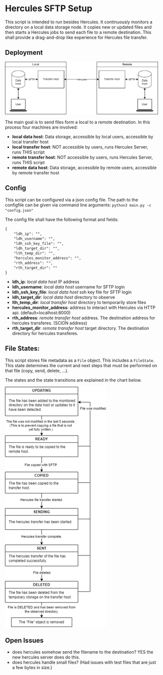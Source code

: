 # Hercules SFTP Setup
This script is intended to run besides Hercules. It continuously monitors a directory on a local data storage node. It copies new or updated files and then starts a Hercules jobs to send each file to a remote destination. This shall provide a drag-and-drop like experience for Hercules file transfer.

## Deployment
![Image](docs/deployment.drawio.png "Deployment")

The main goal is to send files form a local to a remote destination. In this process four machines are involved:

- **local data host**: Data storage, accessible by local users, accessible by local transfer host
- **local transfer host**: NOT accessible by users, runs Hercules Server, runs THIS script
- **remote transfer host**: NOT accessible by users, runs Hercules Server, runs THIS script
- **remote data host**: Data storage, accessible by remote users, accessible by remote transfer host

## Config
This script can be configured via a json config file. The path to the configfile can be given via command line arguments: `python3 main.py -c "config.json"`

The config file shall have the following format and fields:
```
{
    "ldh_ip": "", 
    "ldh_username": "",
    "ldh_ssh_key_file": "",
    "ldh_target_dir": "",
    "lth_temp_dir": "",
    "hercules_monitor_address": "",
    "rth_address": "",
    "rth_target_dir": ""
}
```

- **ldh_ip**: _local data host_ IP address
- **ldh_username**: _local data host_ username for SFTP login
- **ldh_ssh_key_file**: _local data host_ ssh key file for SFTP login
- **ldh_target_dir**: _local data host_ directory to observe
- **lth_temp_dir**: _local transfer host_ directory to temporarily store files
- **hercules_monitor_address**: address to interact with Hercules via HTTP api. (default=localhost:8000)
- **rth_address**: _remote transfer host_ address. The destination address for hercules transferes. (SCION address)
- **rth_target_dir**: _remote transfer host_ target directory. The destination directory for hercules transferes.


## File States: 
This script stores file metadata as a `File` object. This includes a `FileState`. This state determines the current and next steps that must be performed on that file (copy, send, delete, ...).

The states and the state transitions are explained in the chart below.

![Image](docs/file_states.drawio.png "File States")


## Open Issues
- does hercules somehow send the filename to the destination? YES the new hercules server does do this.
- does hercules handle small files? (Had issues with test files that are just a few bytes in size.)
